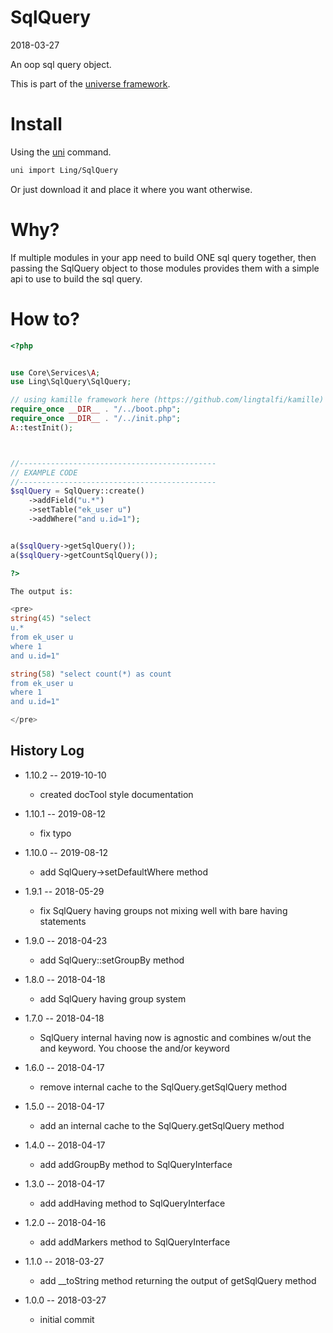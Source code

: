 SqlQuery
===========
2018-03-27



An oop sql query object.


This is part of the [universe framework](https://github.com/karayabin/universe-snapshot).


Install
==========
Using the [uni](https://github.com/lingtalfi/universe-naive-importer) command.
```bash
uni import Ling/SqlQuery
```

Or just download it and place it where you want otherwise.



Why?
==========================

If multiple modules in your app need to build ONE sql query together,
then passing the SqlQuery object to those modules provides them with
a simple api to use to build the sql query. 


How to?
===========

```php
<?php


use Core\Services\A;
use Ling\SqlQuery\SqlQuery;

// using kamille framework here (https://github.com/lingtalfi/kamille)
require_once __DIR__ . "/../boot.php";
require_once __DIR__ . "/../init.php";
A::testInit();



//--------------------------------------------
// EXAMPLE CODE
//--------------------------------------------
$sqlQuery = SqlQuery::create()
    ->addField("u.*")
    ->setTable("ek_user u")
    ->addWhere("and u.id=1");


a($sqlQuery->getSqlQuery());
a($sqlQuery->getCountSqlQuery());

?>

The output is:

<pre>
string(45) "select
u.*
from ek_user u
where 1
and u.id=1"

string(58) "select count(*) as count
from ek_user u
where 1
and u.id=1"

</pre>

```




History Log
------------------
    
- 1.10.2 -- 2019-10-10

    - created docTool style documentation
    
- 1.10.1 -- 2019-08-12

    - fix typo
    
- 1.10.0 -- 2019-08-12

    - add SqlQuery->setDefaultWhere method
    
- 1.9.1 -- 2018-05-29

    - fix SqlQuery having groups not mixing well with bare having statements

- 1.9.0 -- 2018-04-23

    - add SqlQuery::setGroupBy method
    
- 1.8.0 -- 2018-04-18

    - add SqlQuery having group system
    
- 1.7.0 -- 2018-04-18

    - SqlQuery internal having now is agnostic and combines w/out the and keyword. You choose the and/or keyword

- 1.6.0 -- 2018-04-17

    - remove internal cache to the SqlQuery.getSqlQuery method
    
- 1.5.0 -- 2018-04-17

    - add an internal cache to the SqlQuery.getSqlQuery method
    
- 1.4.0 -- 2018-04-17

    - add addGroupBy method to SqlQueryInterface
    
- 1.3.0 -- 2018-04-17

    - add addHaving method to SqlQueryInterface
    
- 1.2.0 -- 2018-04-16

    - add addMarkers method to SqlQueryInterface

- 1.1.0 -- 2018-03-27

    - add __toString method returning the output of getSqlQuery method
    
- 1.0.0 -- 2018-03-27

    - initial commit




